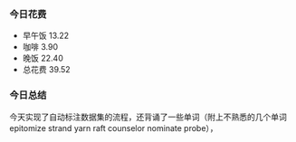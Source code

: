 ### 今日花费
- 早午饭 13.22
- 咖啡 3.90
- 晚饭 22.40
- 总花费 39.52

### 今日总结
今天实现了自动标注数据集的流程，还背诵了一些单词（附上不熟悉的几个单词 epitomize strand yarn raft counselor nominate probe），
